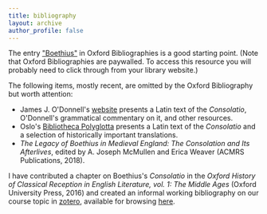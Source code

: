 ```yaml
---
title: bibliography
layout: archive
author_profile: false
---
```


The entry ["Boethius"](http://www.oxfordbibliographies.com/abstract/document/obo-9780195396584/obo-9780195396584-0222.xml?rskey=t6NAa2&result=30) in Oxford Bibliographies is a good starting point.
(Note that Oxford Bibliographies are paywalled. 
To access this resource you will probably need to click through from your library website.) 

The following items, mostly recent, are omitted by the Oxford Bibliography but worth attention: 

* James J. O'Donnell's [website](https://faculty.georgetown.edu/jod/) presents a Latin text of the *Consolatio*, O'Donnell's grammatical commentary on it, and other resources. 
* Oslo's [Bibliotheca Polyglotta](https://www2.hf.uio.no/polyglotta/index.php?page=volume&vid=216) presents a Latin text of the *Consolatio* and a selection of historically important translations.
* *The Legacy of Boethius in Medieval England: The Consolation and Its Afterlives*, edited by A. Joseph McMullen and Erica Weaver (ACMRS Publications, 2018).

I have contributed a chapter on Boethius's *Consolatio* in the *Oxford History of Classical Reception in English Literature, vol. 1: The Middle Ages* (Oxford University Press, 2016) and created an informal working bibliography on our course topic in [zotero](https://www.zotero.org/), available for browsing [here](https://www.zotero.org/groups/boethius_dcp/items).